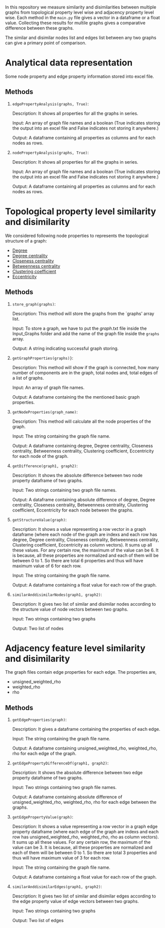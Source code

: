 In this repository we measure similarity and disimilarities between multiple graphs from topological property level wise and adjacency property level wise. Each method in the `main.py` file gives a vector in a dataframe or a float value. Collecting these results for multile graphs gives a comparative difference between these graphs. 

The similar and disimilar nodes list and edges list between any two graphs can give a primary point of comparison. 

# Analytical data representation

Some node property and edge property information stored into excel file.

## Methods
1. `edgePropertyAnalysis(graphs, True)`: 

    Description: It shows all properties for all the graphs in series. 

    Input: An array of graph file names and a boolean (True indicates storing the output into an excel file and False indicates not storing it anywhere.)

    Output: A dataframe containing all properties as columns and for each nodes as rows. 

2. `nodePropertyAnalysis(graphs, True)`: 

    Description: It shows all properties for all the graphs in series. 

    Input: An array of graph file names and a boolean (True indicates storing the output into an excel file and False indicates not storing it anywhere.)

    Output: A dataframe containing all properties as columns and for each nodes as rows. 

# Topological property level similarity and disimilarity

We considered following node properties to represents the topological structure of a graph:

- [Degree](https://en.wikipedia.org/wiki/Degree_(graph_theory))
- [Degree centrality](https://en.wikipedia.org/wiki/Centrality#Degree_centrality)
- [Closeness centrality](https://en.wikipedia.org/wiki/Centrality#Closeness_centrality) 
- [Betweenness centrality](https://en.wikipedia.org/wiki/Centrality#Betweenness_centrality)
- [Clustering coefficient](https://en.wikipedia.org/wiki/Clustering_coefficient)
- [Eccentricity](https://mathworld.wolfram.com/GraphEccentricity.html) 

## Methods
1. `store_graph(graphs)`:

    Description: This method will store the graphs from the `graphs' array list. 

    Input: To store a graph, we have to put the *graph*.txt file inside the Input_Graphs folder and add the name of the graph file inside the ``graphs`` array.

    Output: A string indicating successful graph storing.

2. `getGraphProperties(graphs)}`: 

    Description: This method will show if the graph is connected, how many number of components are in the graph, total nodes and, total edges of a list of graphs.

    Input: An array of graph file names.

    Output: A dataframe containing the the mentioned basic graph properties.
    

3. `getNodeProperties(graph_name)`:

    Description: This method will calculate all the node properties of the graph.

    Input: The string containing the graph file name.

    Output: A dataframe containing degree, Degree centrality, Closeness centrality, Betweenness centrality, Clustering coefficient, Eccentricity for each node of the graph.

4. `getDifference(graph1, graph2)`:

    Description: It shows the absolute difference between two node property dataframe of two graphs.

    Input: Two strings containing two graph file names.

    Output: A dataframe containing absolute difference of degree, Degree centrality, Closeness centrality, Betweenness centrality, Clustering coefficient, Eccentricity for each node between the graphs.

5. `getStructureValue(graph)`:

    Description: It shows a value representing a row vector in a graph dataframe (where each node of the graph are indexs and each row has degree, Degree centrality, Closeness centrality, Betweenness centrality, Clustering coefficient, Eccentricity as column vectors). It sums up all these values. For any certain row, the maximum of the value can be 6. It is because, all these properties are normalized and each of them will be between 0 to 1. So there are total 6 properties and thus will have maximum value of 6 for each row.

    Input: The string containing the graph file name.

    Output: A dataframe containing a float value for each row of the graph.

6. `similarAnddisimilarNodes(graph1, graph2)`:

    Description: It gives two list of similar and disimilar nodes according to the structure value of node vectors between two graphs.

    Input: Two strings containing two graphs

    Output: Two list of nodes


# Adjacency feature level similarity and disimilarity
The graph files contain edge properties for each edge. The properties are,

- unsigned_weighted_rho
- weighted_rho
- rho

## Methods

1. `getEdgeProperties(graph)`:

    Description: It gives a dataframe containing the properties of each edge.

    Input: The string containing the graph file name.

    Output: A dataframe containing unsigned_weighted_rho, weighted_rho, rho for each edge of the graph.


2. `getEdgePropertyDifferenceDf(graph1, graph2)`:

    Description: It shows the absolute difference between two edge property dataframe of two graphs.

    Input: Two strings containing two graph file names.

    Output: A dataframe containing absolute difference of unsigned_weighted_rho, weighted_rho, rho for each edge between the graphs.

3. `getEdgePropertyValue(graph)`:

    Description: It shows a value representing a row vector in a graph edge property dataframe (where each edge of the graph are indexs and each row has unsigned_weighted_rho, weighted_rho, rho as column vectors). It sums up all these values. For any certain row, the maximum of the value can be 3. It is because, all these properties are normalized and each of them will be between 0 to 1. So there are total 3 properties and thus will have maximum value of 3 for each row.

    Input: The string containing the graph file name.

    Output: A dataframe containing a float value for each row of the graph.

4. `similarAnddisimilarEdges(graph1, graph2)`:

    Description: It gives two list of similar and disimilar edges according to the edge property value of edge vectors between two graphs.

    Input: Two strings containing two graphs

    Output: Two list of edges